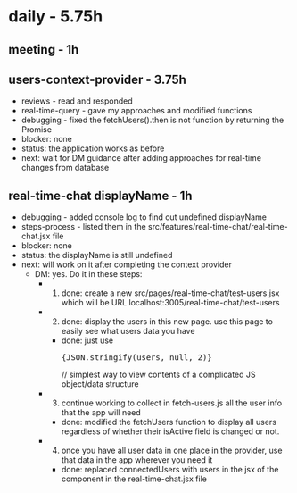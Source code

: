 # daily - 5.75h

## meeting - 1h

## users-context-provider - 3.75h
* reviews - read and responded
* real-time-query - gave my approaches and modified functions
* debugging - fixed the fetchUsers().then is not function by returning the Promise
* blocker: none
* status: the application works as before
* next: wait for DM guidance after adding approaches for real-time changes from database

## real-time-chat displayName - 1h
* debugging - added console log to find out undefined displayName
* steps-process - listed them in the src/features/real-time-chat/real-time-chat.jsx file
* blocker: none
* status: the displayName is still undefined
* next: will work on it after completing the context provider 
  * DM: yes. Do it in these steps:
    * 1. done: create a new src/pages/real-time-chat/test-users.jsx which will be URL localhost:3005/real-time-chat/test-users
    * 2. done: display the users in this new page. use this page to easily see what users data you have
      * done: just use <pre>{JSON.stringify(users, null, 2)}</pre> // simplest way to view contents of a complicated JS object/data structure
    * 3. continue working to collect in fetch-users.js all the user info that the app will need
      * done: modified the fetchUsers function to display all users regardless of whether their isActive field is changed or not.
    * 4. once you have all user data in one place in the provider, use that data in the app wherever you need it
      * done: replaced connectedUsers with users in the jsx of the component in the real-time-chat.jsx file